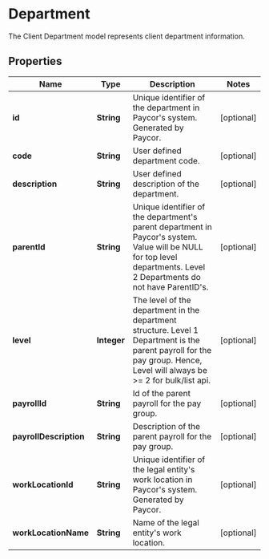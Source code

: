 

# Department

The Client Department model represents client department information.

## Properties

| Name | Type | Description | Notes |
|------------ | ------------- | ------------- | -------------|
|**id** | **String** | Unique identifier of the department in Paycor&#39;s system. Generated by Paycor. |  [optional] |
|**code** | **String** | User defined department code.   |  [optional] |
|**description** | **String** | User defined description of the department. |  [optional] |
|**parentId** | **String** | Unique identifier of the department&#39;s parent department in Paycor&#39;s system. Value will be NULL for top level departments. Level 2 Departments do not have ParentID&#39;s. |  [optional] |
|**level** | **Integer** | The level of the department in the department structure. Level 1 Department is the parent payroll for the pay group. Hence, Level will always be &gt;&#x3D; 2 for bulk/list api. |  [optional] |
|**payrollId** | **String** | Id of the parent payroll for the pay group. |  [optional] |
|**payrollDescription** | **String** | Description of the parent payroll for the pay group. |  [optional] |
|**workLocationId** | **String** | Unique identifier of the legal entity&#39;s work location in Paycor&#39;s system. Generated by Paycor. |  [optional] |
|**workLocationName** | **String** | Name of the legal entity&#39;s work location. |  [optional] |



